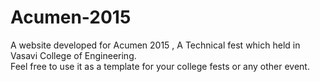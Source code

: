 # Acumen-2015
A website developed for Acumen 2015 , A Technical fest which held in Vasavi College of Engineering.  
Feel free to use it as a template for your college fests or any other event.
